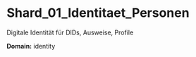 # Shard_01_Identitaet_Personen

Digitale Identität für DIDs, Ausweise, Profile

**Domain:** identity
